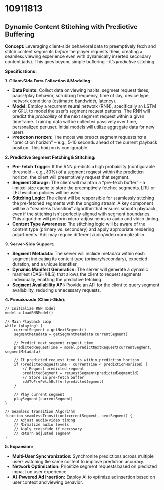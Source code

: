 # 10911813

## Dynamic Content Stitching with Predictive Buffering

**Concept:** Leveraging client-side behavioral data to preemptively fetch and stitch content segments *before* the player requests them, creating a seamless viewing experience even with dynamically inserted secondary content (ads). This goes beyond simple buffering – it’s *predictive* stitching.

**Specifications:**

**1. Client-Side Data Collection & Modeling:**

*   **Data Points:** Collect data on viewing habits: segment request times, pause/play behavior, scrubbing frequency, time of day, device type, network conditions (estimated bandwidth, latency).
*   **Model:** Employ a recurrent neural network (RNN), specifically an LSTM or GRU, to model the user's segment request patterns.  The RNN will predict the *probability* of the next segment request within a given timeframe. Training data will be collected passively over time, personalized per user.  Initial models will utilize aggregate data for new users.
*   **Prediction Horizon:**  The model will predict segment requests for a "prediction horizon" – e.g., 5-10 seconds ahead of the current playback position. This horizon is configurable.

**2. Predictive Segment Fetching & Stitching:**

*   **Pre-Fetch Trigger:**  If the RNN predicts a high probability (configurable threshold – e.g., 80%) of a segment request within the prediction horizon, the client will preemptively request that segment.
*   **Segment Storage:** The client will maintain a “pre-fetch buffer” – a limited-size cache to store the preemptively fetched segments.  LRU or LFU eviction policies will be used.
*   **Stitching Logic:**  The client will be responsible for seamlessly stitching the pre-fetched segments with the ongoing stream. A key component will be a "seamless transition" algorithm that ensures smooth playback, even if the stitching isn't perfectly aligned with segment boundaries. This algorithm will perform micro-adjustments to audio and video timing.
*   **Content Type Awareness:** The stitching logic will be aware of the content type (primary vs. secondary) and apply appropriate rendering adjustments. Ads may require different audio/video normalization.

**3. Server-Side Support:**

*   **Segment Metadata:** The server will include metadata within each segment indicating its content type (primary/secondary), expected duration, and a unique identifier.
*   **Dynamic Manifest Generation:** The server will generate a dynamic manifest (DASH/HLS) that allows the client to request segments individually, enabling the predictive fetching.
*   **Segment Availability API:** Provide an API for the client to query segment availability, reducing unnecessary requests.

**4. Pseudocode (Client-Side):**

```
// Initialize RNN model
model = loadRNNModel()

// Main Playback Loop
while (playing) {
    currentSegment = getNextSegment()
    segmentMetadata = getSegmentMetadata(currentSegment)

    // Predict next segment request time
    predictedRequestTime = model.predictNextRequest(currentSegment, segmentMetadata)

    // If predicted request time is within prediction horizon
    if (predictedRequestTime - currentTime < predictionHorizon) {
        // Request predicted segment
        predictedSegment = requestSegment(predictedSegmentId)
        // Store in pre-fetch buffer
        addToPreFetchBuffer(predictedSegment)
    }

    // Play current segment
    playSegment(currentSegment)
}

// Seamless Transition Algorithm
function seamlessTransition(currentSegment, nextSegment) {
    // Adjust audio/video timing
    // Normalize audio levels
    // Apply crossfade if necessary
    // Return adjusted segment
}
```

**5. Expansion:**

*   **Multi-User Synchronization:**  Synchronize predictions across multiple users watching the same content to improve prediction accuracy.
*   **Network Optimization:**  Prioritize segment requests based on predicted impact on user experience.
*    **AI-Powered Ad Insertion:** Employ AI to optimize ad insertion based on user context and viewing behavior.